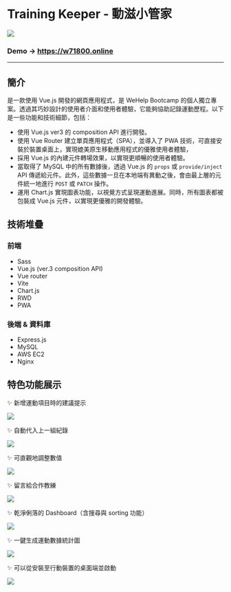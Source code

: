 # Training Keeper - 動滋小管家
![](https://i.imgur.com/h7lUc6T.png)

### Demo → https://w71800.online 
---

## 簡介
是一款使用 Vue.js 開發的網頁應用程式，是 WeHelp Bootcamp 的個人獨立專案。透過其巧妙設計的使用者介面和使用者體驗，它能夠協助記錄運動歷程。以下是一些功能和技術細節，包括：

- 使用 Vue.js ver3 的 composition API 進行開發。
- 使用 Vue Router 建立單頁應用程式（SPA），並導入了 PWA 技術，可直接安裝於裝置桌面上，實現媲美原生移動應用程式的優雅使用者體驗，
- 採用 Vue.js 的內建元件轉場效果，以實現更順暢的使用者體驗。
- 當取得了 MySQL 中的所有數據後，透過 Vue.js 的 ```props``` 或 ```provide/inject``` API 傳遞給元件。此外，這些數據一旦在本地端有異動之後，會由最上層的元件統一地進行 ```POST``` 或 ```PATCH``` 操作。
- 運用 Chart.js 實現圖表功能，以視覺方式呈現運動進展。同時，所有圖表都被包裝成 Vue.js 元件，以實現更優雅的開發體驗。

## 技術堆疊
### 前端  
- Sass
- Vue.js (ver.3 composition API)  
- Vue router
- Vite
- Chart.js
- RWD
- PWA
### 後端 & 資料庫
- Express.js
- MySQL
- AWS EC2
- Nginx

## 特色功能展示
✨ 新增運動項目時的建議提示  
  
  ![](https://i.imgur.com/wi4rdHF.gif)

✨ 自動代入上一組紀錄 
   
  ![](https://i.imgur.com/BIndUoK.gif)

✨ 可直觀地調整數值  
  
  ![](https://i.imgur.com/C6FHCMD.gif)
 
✨ 留言給合作教練  
  
  ![](https://i.imgur.com/5BqXTf7.gif)

✨ 乾淨俐落的 Dashboard（含搜尋與 sorting 功能）  
  
  ![](https://i.imgur.com/AAW3jD6.gif)

✨ 一鍵生成運動數據統計圖  
  
  ![](https://i.imgur.com/efddDil.gif)

✨ 可以從安裝至行動裝置的桌面端並啟動  

  ![](https://i.imgur.com/Tm0Rt4F.gif)